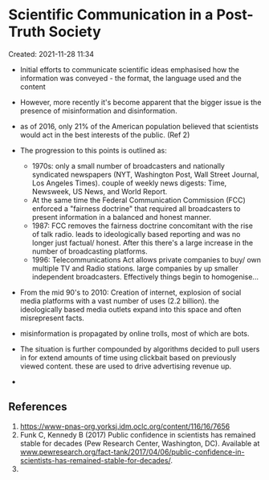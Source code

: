 # Scientific Communication in a Post-Truth Society
Created: 2021-11-28 11:34


* Initial efforts to communicate scientific ideas emphasised how the information was conveyed - the format, the language used and the content
* However, more recently it's become apparent that the bigger issue is the presence of misinformation and disinformation. 
* as of 2016, only 21% of the American population believed that scientists would act in  the best interests of the public. (Ref 2)
* The progression to this points is outlined as:
	* 1970s: only a small number of broadcasters and nationally syndicated newspapers (NYT, Washington Post, Wall Street Journal, Los Angeles Times). couple of weekly news digests: Time, Newsweek, US News, and World Report. 
	* At the same time the Federal Communication Commission (FCC) enforced a "fairness doctrine" that required all broadcasters to present information in a balanced and honest manner. 
	* 1987: FCC removes the fairness doctrine concomitant with the rise of talk radio. leads to ideologically based reporting and was no longer just factual/ honest. After this there's a large increase in the number of broadcasting platforms. 
	* 1996: Telecommunications Act allows private companies to buy/ own multiple TV and Radio stations. large companies by up smaller independent broadcasters. Effectively things begin to homogenise...

* From the mid 90's to 2010: Creation of internet, explosion of social media platforms with a vast number of uses (2.2 billion). the ideologically based media outlets expand into this space and often misrepresent facts. 
* misinformation is propagated by online trolls, most of which are bots.
* The situation is further compounded by algorithms decided to pull users in for extend amounts of time using clickbait based on previously viewed content. these are used to drive advertising revenue up.
* 




## References
1. https://www-pnas-org.yorksj.idm.oclc.org/content/116/16/7656
2. Funk C, Kennedy B (2017) Public confidence in scientists has remained stable for decades (Pew Research Center, Washington, DC). Available at www.pewresearch.org/fact-tank/2017/04/06/public-confidence-in-scientists-has-remained-stable-for-decades/.
3. 
